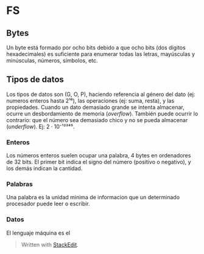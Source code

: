 # FS

## Bytes
Un byte está formado por ocho bits debido a que ocho bits (dos dígitos hexadecimales) es suficiente para enumerar todas las letras, mayúsculas y minúsculas, números, símbolos, etc.

## Tipos de datos
Los tipos de datos son (G, O, P), haciendo referencia al género del dato (ej: numeros enteros hasta 2¹⁶), las operaciones (ej: suma, resta), y las propiedades. Cuando un dato demasiado grande se intenta almacenar, ocurre un desbordamiento de memoria (*overflow*). También puede ocurrir lo contrario: que el número sea demasiado chico y no se pueda almacenar (*underflow*). Ej: 2 · 10⁻¹²³⁴⁵.

### Enteros
Los números enteros suelen ocupar una palabra, 4 bytes en ordenadores de 32 bits. El primer bit indica el signo del número (positivo o negativo), y los demás indican la cantidad.
### Palabras
Una palabra es la unidad minima de informacion que un determinado procesador puede leer o escribir.
### Datos
El lenguaje máquina es el 

> Written with [StackEdit](https://stackedit.io/).
<!--stackedit_data:
eyJoaXN0b3J5IjpbLTY3NTM0NTQ1NiwxNTA3NzU5MTk1XX0=
-->